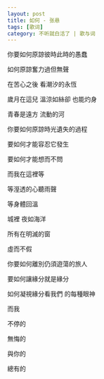 ```yaml
---
layout: post
title: 如何 - 张悬
tags: [歌词]
category: 不听就白活了 | 歌与词
---
```


你要如何原諒彼時此時的愚蠢

如何原諒奮力過但無聲

在苦心之後 看潮汐的永恆

歲月在這兒 溫涼如絲卻 也能灼身

青春是遠方 流動的河

你要如何原諒時光遺失的過程

要如何才能容忍它發生

要如何才能想而不問

而我在這裡等

等溼透的心聽雨聲

等身體回溫

城裡 夜如海洋

所有在明滅的窗

虛而不假

你要如何離別仍須遊蕩的旅人

要如何讓緣分就是緣分

如何凝視緣分看我們 的每種眼神

而我

不停的

無悔的

與你的

總有的
